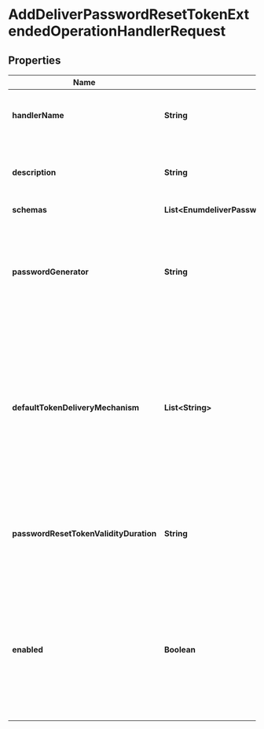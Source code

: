 

# AddDeliverPasswordResetTokenExtendedOperationHandlerRequest


## Properties

| Name | Type | Description | Notes |
|------------ | ------------- | ------------- | -------------|
|**handlerName** | **String** | Name of the new Extended Operation Handler |  |
|**description** | **String** | A description for this Extended Operation Handler |  [optional] |
|**schemas** | **List&lt;EnumdeliverPasswordResetTokenExtendedOperationHandlerSchemaUrn&gt;** |  |  |
|**passwordGenerator** | **String** | The password generator that will be used to create the password reset token values to be delivered to the end user. |  |
|**defaultTokenDeliveryMechanism** | **List&lt;String&gt;** | The set of delivery mechanisms that may be used to deliver password reset tokens to users for requests that do not specify one or more preferred delivery mechanisms. |  |
|**passwordResetTokenValidityDuration** | **String** | The maximum length of time that a password reset token should be considered valid. |  [optional] |
|**enabled** | **Boolean** | Indicates whether the Extended Operation Handler is enabled (that is, whether the types of extended operations are allowed in the server). |  |



